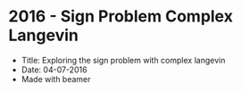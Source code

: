 # 2016 - Sign Problem Complex Langevin

* Title: Exploring the sign problem with complex langevin
* Date: 04-07-2016
* Made with beamer
